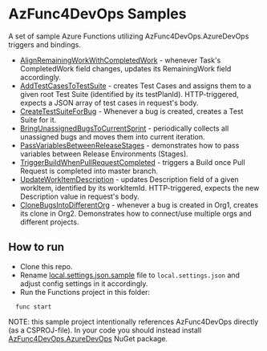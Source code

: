 # AzFunc4DevOps Samples

A set of sample Azure Functions utilizing AzFunc4DevOps.AzureDevOps triggers and bindings.

* [AlignRemainingWorkWithCompletedWork](https://github.com/scale-tone/AzFunc4DevOps/blob/main/samples/AlignRemainingWorkWithCompletedWork.cs) - whenever Task's CompletedWork field changes, updates its RemainingWork field accordingly.
* [AddTestCasesToTestSuite](https://github.com/scale-tone/AzFunc4DevOps/blob/main/samples/AddTestCasesToTestSuite.cs) - creates Test Cases and assigns them to a given root Test Suite (identified by its testPlanId). HTTP-triggered, expects a JSON array of test cases in request's body.
* [CreateTestSuiteForBug](https://github.com/scale-tone/AzFunc4DevOps/blob/main/samples/CreateTestSuiteForBug.cs) - Whenever a bug is created, creates a Test Suite for it.
* [BringUnassignedBugsToCurrentSprint](https://github.com/scale-tone/AzFunc4DevOps/blob/main/samples/BringUnassignedBugsToCurrentSprint.cs) - periodically collects all unassigned bugs and moves them into current iteration.
* [PassVariablesBetweenReleaseStages](https://github.com/scale-tone/AzFunc4DevOps/blob/main/samples/PassVariablesBetweenReleaseStages.cs) - demonstrates how to pass variables between Release Environments (Stages).
* [TriggerBuildWhenPullRequestCompleted](https://github.com/scale-tone/AzFunc4DevOps/blob/main/samples/TriggerBuildWhenPullRequestCompleted.cs) - triggers a Build once Pull Request is completed into master branch.
* [UpdateWorkItemDescription](https://github.com/scale-tone/AzFunc4DevOps/blob/main/samples/UpdateWorkItemDescription.cs) - updates Description field of a given workItem, identified by its workItemId. HTTP-triggered, expects the new Description value in request's body.
* [CloneBugsIntoDifferentOrg](https://github.com/scale-tone/AzFunc4DevOps/blob/main/samples/CloneBugsIntoDifferentOrg.cs) - whenever a bug is created in Org1, creates its clone in Org2. Demonstrates how to connect/use multiple orgs and different projects.

## How to run

* Clone this repo.
* Rename [local.settings.json.sample](https://github.com/scale-tone/AzFunc4DevOps/blob/main/samples/local.settings.json.sample) file to `local.settings.json` and adjust config settings in it accordingly.
* Run the Functions project in this folder: 
```
  func start
```

NOTE: this sample project intentionally references AzFunc4DevOps directly (as a CSPROJ-file). In your code you should instead install [AzFunc4DevOps.AzureDevOps](https://www.nuget.org/packages/AzFunc4DevOps.AzureDevOps) NuGet package.

